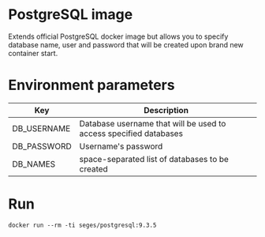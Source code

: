 # PostgreSQL image

Extends official PostgreSQL docker image but allows you to specify database name, user and password that will be created upon brand new container start.

# Environment parameters

| Key         | Description
| ----------- | ------------
| DB_USERNAME | Database username that will be used to access specified databases
| DB_PASSWORD | Username's password
| DB_NAMES    | space-separated list of databases to be created

# Run

```
docker run --rm -ti seges/postgresql:9.3.5
```
